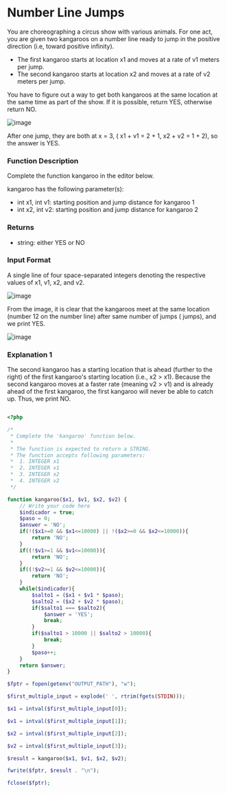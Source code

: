 # Number Line Jumps

You are choreographing a circus show with various animals. For one act, you are given two kangaroos on a number line ready to jump in the positive direction (i.e, toward positive infinity).


* The first kangaroo starts at location x1 and moves at a rate of v1 meters per jump.
* The second kangaroo starts at location x2 and moves at a rate of v2 meters per jump.

You have to figure out a way to get both kangaroos at the same location at the same time as part of the show. If it is possible, return YES, otherwise return NO.

![image](https://user-images.githubusercontent.com/23621801/183940088-334c0f7a-6670-4c96-97b5-805a16d13188.png)


After one jump, they are both at x = 3, ( x1 + v1 = 2 + 1, x2 + v2 = 1 + 2), so the answer is YES.

### Function Description

Complete the function kangaroo in the editor below.

kangaroo has the following parameter(s):

* int x1, int v1: starting position and jump distance for kangaroo 1
* int x2, int v2: starting position and jump distance for kangaroo 2


### Returns

* string: either YES or NO


### Input Format

A single line of four space-separated integers denoting the respective values of x1, v1, x2, and v2.


![image](https://user-images.githubusercontent.com/23621801/183942578-670c4e8c-f0a0-4715-b6d7-22bba1be912f.png)

From the image, it is clear that the kangaroos meet at the same location (number 12  on the number line) after same number of jumps ( jumps), and we print YES.

![image](https://user-images.githubusercontent.com/23621801/183942739-c75f677b-3513-4206-9a82-08fc3dc1f9e4.png)


### Explanation 1


The second kangaroo has a starting location that is ahead (further to the right) of the first kangaroo's starting location (i.e., x2 > x1). 
Because the second kangaroo moves at a faster rate (meaning v2 > v1) and is already ahead of the first kangaroo, the first kangaroo will never be able to catch up. 
Thus, we print NO.




```php

<?php

/*
 * Complete the 'kangaroo' function below.
 *
 * The function is expected to return a STRING.
 * The function accepts following parameters:
 *  1. INTEGER x1
 *  2. INTEGER v1
 *  3. INTEGER x2
 *  4. INTEGER v2
 */

function kangaroo($x1, $v1, $x2, $v2) {
    // Write your code here
    $indicador = true;
    $paso = 0;
    $answer = 'NO';
    if(!($x1>=0 && $x1<=10000) || !($x2>=0 && $x2<=10000)){
        return 'NO';
    }
    if((!$v1>=1 && $v1<=10000)){
        return 'NO';
    }
    if((!$v2>=1 && $v2<=10000)){
        return 'NO';
    }
    while($indicador){
        $salto1 = ($x1 + $v1 * $paso);
        $salto2 = ($x2 + $v2 * $paso);
        if($salto1 === $salto2){
            $answer = 'YES';
            break;
        }
        if($salto1 > 10000 || $salto2 > 10000){
            break;
        }
        $paso++;
    }
    return $answer;
}

$fptr = fopen(getenv("OUTPUT_PATH"), "w");

$first_multiple_input = explode(' ', rtrim(fgets(STDIN)));

$x1 = intval($first_multiple_input[0]);

$v1 = intval($first_multiple_input[1]);

$x2 = intval($first_multiple_input[2]);

$v2 = intval($first_multiple_input[3]);

$result = kangaroo($x1, $v1, $x2, $v2);

fwrite($fptr, $result . "\n");

fclose($fptr);


```


